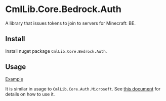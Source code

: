 # CmlLib.Core.Bedrock.Auth

A library that issues tokens to join to servers for Minecraft: BE.

## Install

Install nuget package `CmlLib.Core.Bedrock.Auth`.

## Usage

[Example](/tests/CmlLib.Core.Bedrock.Auth.Test/Sample.cs)

It is similar in usage to
`CmlLib.Core.Auth.Microsoft`. See [this document](../CmlLib.Core.Auth.Microsoft/Home.md) for details on how to use it.
